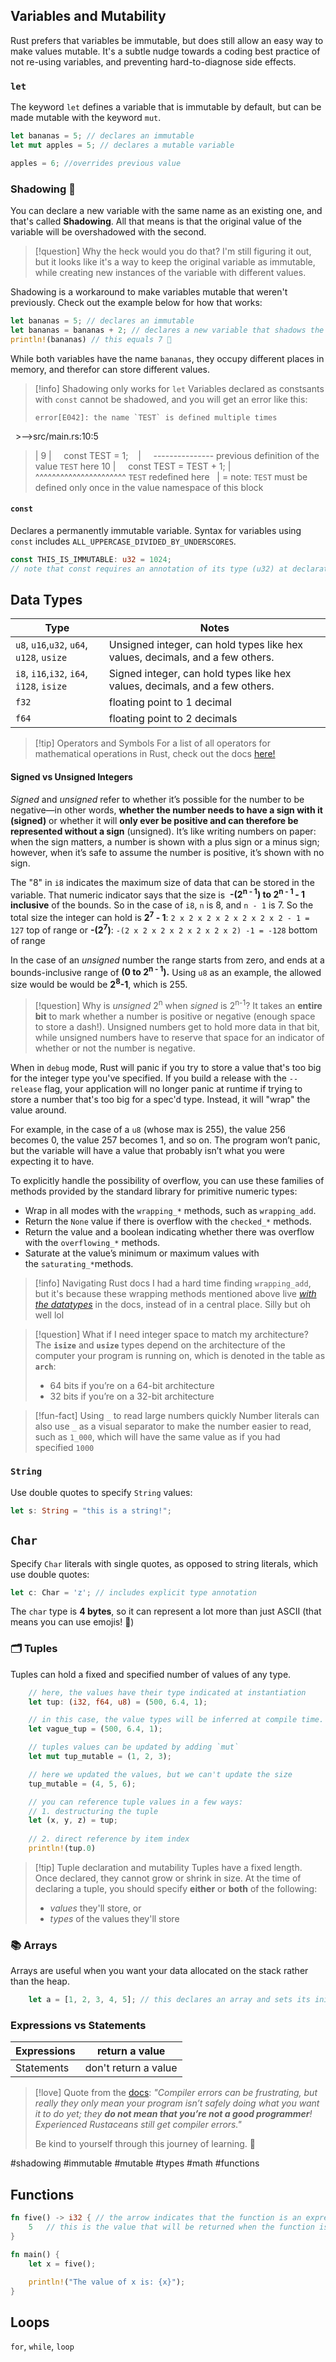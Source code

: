## Variables and Mutability
Rust prefers that variables be immutable, but does still allow an easy way to make values mutable. It's a subtle nudge towards a coding best practice of not re-using variables, and preventing hard-to-diagnose side effects.

### `let`
The keyword `let` defines a variable that is immutable by default, but can be made mutable with the keyword `mut`.

```rust
let bananas = 5; // declares an immutable
let mut apples = 5; // declares a mutable variable

apples = 6; //overrides previous value
```

### Shadowing 👻
You can declare a new variable with the same name as an existing one, and that's called **Shadowing**. All that means is that the original value of the variable will be overshadowed with the second. 

>[!question] Why the heck would you do that? 
>I'm still figuring it out, but it looks like it's a way to keep the original variable as immutable, while creating new instances of the variable with different values.

Shadowing is a workaround to make variables mutable that weren't previously. Check out the example below for how that works:

```rust 
let bananas = 5; // declares an immutable
let bananas = bananas + 2; // declares a new variable that shadows the old one
println!(bananas) // this equals 7 🍌
```

While both variables have the name `bananas`, they occupy different places in memory, and therefor can store different values.

>[!info] Shadowing only works for `let`
>Variables declared as constsants with `const` cannot be shadowed, and you will get an error like this:
>
>```shell
> error[E042]: the name `TEST` is defined multiple times
  >-->src/main.rs:10:5
>    |
>9  |     const TEST = 1;
   |     --------------- previous definition of the value `TEST` here
>10 |     const TEST = TEST + 1;
>    |     ^^^^^^^^^^^^^^^^^^^^^^ `TEST` redefined here
>    |
> = note: `TEST` must be defined only once in the value namespace of this block

#### `const`
Declares a permanently immutable variable. Syntax for variables using `const` includes `ALL_UPPERCASE_DIVIDED_BY_UNDERSCORES`.

```rust
const THIS_IS_IMMUTABLE: u32 = 1024;
// note that const requires an annotation of its type (u32) at declaration
```

##  Data Types

| Type                                      | Notes                                                                         |
| ----------------------------------------- | ----------------------------------------------------------------------------- |
| `u8`, `u16`,`u32`, `u64`, `u128`, `usize` | Unsigned integer, can hold types like hex values, decimals, and a few others. |
| `i8`, `i16`,`i32`, `i64`, `i128`, `isize` | Signed integer, can hold types like hex values, decimals, and a few others.   |
| `f32`                                     | floating point to 1 decimal                                                   |
| `f64`                                     | floating point to 2 decimals                                                  |

>[!tip] Operators and Symbols
>For a list of all operators for mathematical operations in Rust, check out the docs [here!](https://doc.rust-lang.org/book/appendix-02-operators.html)

#### Signed vs Unsigned Integers
_Signed_ and _unsigned_ refer to whether it’s possible for the number to be negative—in other words, **whether the number needs to have a sign with it (signed)** or whether it will **only ever be positive and can therefore be represented without a sign** (unsigned). It’s like writing numbers on paper: when the sign matters, a number is shown with a plus sign or a minus sign; however, when it’s safe to assume the number is positive, it’s shown with no sign.

The "8" in `i8` indicates the maximum size of data that can be stored in the variable. That numeric indicator says that the size is  **-(2<sup>n - 1</sup>) to 2<sup>n - 1 </sup>- 1 inclusive** of the bounds. So in the case of `i8`, `n` is 8, and `n - 1` is 7. So the total size the integer can hold is **2<sup>7</sup> - 1**:
		`2 x 2 x 2 x 2 x 2 x 2 x 2 - 1 = 127` top of range
	or **-(2<sup>7</sup>)**:
		`-(2 x 2 x 2 x 2 x 2 x 2 x 2) -1 = -128` bottom of range

In the case of an _unsigned_ number the range starts from zero, and ends at a bounds-inclusive range of **(0 to 2<sup>n - 1</sup>).** Using `u8` as an example, the allowed size would be would be **2<sup>8</sup>-1**, which is 255.

>[!question] Why is *unsigned* 2<sup>n</sup> when *signed* is 2<sup>n-1</sup>?
> It takes an **entire bit** to mark whether a number is positive or negative (enough space to store a dash!). Unsigned numbers get to hold more data in that bit, while unsigned numbers have to reserve that space for an indicator of whether or not the number is negative.

When in `debug` mode, Rust will panic if you try to store a value that's too big for the integer type you've specified. If you build a release with the `--release` flag, your application will no longer panic at runtime if trying to store a number that's too big for a spec'd type. Instead, it will "wrap" the value around. 

For example, in the case of a `u8` (whose max is 255), the value 256 becomes 0, the value 257 becomes 1, and so on. The program won’t panic, but the variable will have a value that probably isn’t what you were expecting it to have. 

To explicitly handle the possibility of overflow, you can use these families of methods provided by the standard library for primitive numeric types:

- Wrap in all modes with the `wrapping_*` methods, such as `wrapping_add`.
- Return the `None` value if there is overflow with the `checked_*` methods.
- Return the value and a boolean indicating whether there was overflow with the `overflowing_*` methods.
- Saturate at the value’s minimum or maximum values with the `saturating_*`methods.

>[!info] Navigating Rust docs
>I had a hard time finding `wrapping_add`, but it's because these wrapping methods mentioned above live [_with the datatypes_](https://doc.rust-lang.org/std/primitive.i64.html#method.wrapping_add) in the docs, instead of in a central place. Silly but oh well lol


>[!question] What if I need integer space to match my architecture?
>The **`isize`** and **`usize`** types depend on the architecture of the computer your program is running on, which is denoted in the table as **`arch`**: 
>	- 64 bits if you’re on a 64-bit architecture
>	- 32 bits if you’re on a 32-bit architecture


>[!fun-fact] Using `_` to read large numbers quickly 
>Number literals can also use `_` as a visual separator to make the number easier to read, such as `1_000`, which will have the same value as if you had specified `1000`

### `String`
Use double quotes to specify `String` values:
```rust
let s: String = "this is a string!";
```
##  `Char` 
Specify `Char` literals with single quotes, as opposed to string literals, which use double quotes:
```rust
let c: Char = 'z'; // includes explicit type annotation 
```
The `char` type is **4 bytes**, so it can represent a lot more than just ASCII (that means you can use emojis! 🤩)

### 🗂️ Tuples
Tuples can hold a fixed and specified number of values of any type.

```rust
    // here, the values have their type indicated at instantiation
    let tup: (i32, f64, u8) = (500, 6.4, 1); 

    // in this case, the value types will be inferred at compile time.
	let vague_tup = (500, 6.4, 1);

    // tuples values can be updated by adding `mut`
    let mut tup_mutable = (1, 2, 3);

    // here we updated the values, but we can't update the size
    tup_mutable = (4, 5, 6); 

    // you can reference tuple values in a few ways: 
    // 1. destructuring the tuple
    let (x, y, z) = tup;
    
    // 2. direct reference by item index
    println!(tup.0)
```

>[!tip] Tuple declaration and mutability
>Tuples have a fixed length. Once declared, they cannot grow or shrink in size. At the time of declaring a tuple, you should specify **either** or **both** of the following:
>	- _values_ they'll store, or
>	- _types_ of the values they'll store

### 📚 Arrays
Arrays are useful when you want your data allocated on the stack rather than the heap.
```rust
    let a = [1, 2, 3, 4, 5]; // this declares an array and sets its init vals
```


### **Expressions vs Statements**

| Expressions | return a value       |
| ----------- | -------------------- |
| Statements  | don't return a value |


>[!love] Quote from the [docs](https://doc.rust-lang.org/book/ch03-01-variables-and-mutability.html#variables-and-mutability): 
>*"Compiler errors can be frustrating, but really they only mean your program isn’t safely doing what you want it to do yet; they **do not mean that you’re not a good programmer**! Experienced Rustaceans still get compiler errors."* 
>
>Be kind to yourself through this journey of learning. 🦋

#shadowing #immutable #mutable #types #math #functions


## Functions
```rust
fn five() -> i32 { // the arrow indicates that the function is an expression
    5   // this is the value that will be returned when the function is called
}

fn main() {
    let x = five();

    println!("The value of x is: {x}");
}
```


## Loops
`for`, `while`, `loop`

